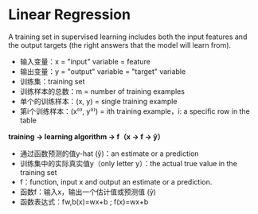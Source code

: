 # Linear Regression
A training set in supervised learning includes both the input features and the output targets (the right answers that the model will learn from).

- 输入变量：x = "input" variable = feature  
- 输出变量：y = "output" variable = "target" variable  
- 训练集：training set  
- 训练样本的总数：m = number of training examples  
- 单个的训练样本：(x, y) = single training example  
- 第i个训练样本：(x⁽ⁱ⁾, y⁽ⁱ⁾) = ith training example，i: a specific row in the table  

 **training -> learning algorithm -> f（x -> f -> ŷ）**

- 通过函数预测的值y-hat (ŷ)：an estimate or a prediction  
- 训练集中的实际真实值y（only letter y）：the actual true value in the training set  
- f：function, input x and output an estimate or a prediction.  
- 函数f：输入x，输出一个估计值或预测值 (ŷ)  
- 函数表达式：fw,b(x)=wx+b  ;  f(x)=wx+b
